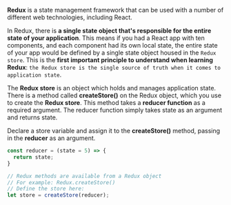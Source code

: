 
**Redux** is a state management framework that can be used with a number of different web technologies, including React.

In Redux, there is **a single state object that's responsible for the entire state of your application**. This means if you had a React app with ten components, and each component had its own local state, the entire state of your app would be defined by a single state object housed in the `Redux store`. This is the **first important principle to understand when learning Redux**: `the Redux store is the single source of truth when it comes to application state`.

The **Redux store** is an object which holds and manages application state. There is a method called **createStore()** on the Redux object, which you use to create the **Redux store**. This method takes a **reducer function** as a required argument. The reducer function simply takes state as an argument and returns state.

Declare a store variable and assign it to the **createStore()** method, passing in the **reducer** as an argument.
```js
const reducer = (state = 5) => {
  return state;
}

// Redux methods are available from a Redux object
// For example: Redux.createStore()
// Define the store here: 
let store = createStore(reducer);
```

